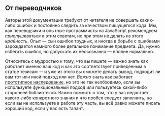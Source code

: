 ## От переводчиков

Авторы этой документации требуют от читателя не совершать каких-либо ошибок и постоянно следить за качеством пишущегося кода. Мы, как переводчики и опытные программисты на JavaScript рекомендуем *прислушиваться* к этим советам, но при этом не делать из этого *крайность*. Опыт — сын ошибок трудных, и иногда в борьбе с ошибками зарождается намного более детальное понимание предмета. Да, нужно избегать ошибок, но допускать их неосознанно — вполне нормально.

Относитесь с мудростью к тому, что вы пишете — важно знать как работает именно ваш код и как это соответствует приведённым в статье тезисам — и уже из этого вы сможете делать вывод, подходит ли вам тот или иной подход или нет. *Важно* знать как работает [прототипное наследование](#object.prototype), но это не так необходимо, если вы используете функциональный подход или пользуетесь какой-либо сторонней библиотекой. Важно помнить о том, что у вас недостаёт какого-либо конкретного знания и что пробел следует заполнить, но если вы не используете в работе эту часть, вы всё равно можете писать хороший код, если у вас есть талант.

